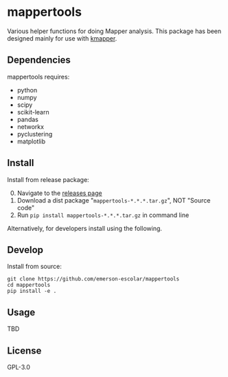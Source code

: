 # mappertools

Various helper functions for doing Mapper analysis.
This package has been designed mainly for use with [kmapper](https://kepler-mapper.scikit-tda.org/).

## Dependencies
mappertools requires:

  - python
  - numpy
  - scipy
  - scikit-learn
  - pandas
  - networkx
  - pyclustering
  - matplotlib

## Install
Install from release package:

0. Navigate to the [releases page](https://github.com/emerson-escolar/mappertools/releases)
1. Download a dist package "`mappertools-*.*.*.tar.gz`", NOT "Source code"
2. Run `pip install mappertools-*.*.*.tar.gz` in command line

Alternatively, for developers install using the following.

## Develop
Install from source:

```
git clone https://github.com/emerson-escolar/mappertools
cd mappertools
pip install -e .
```

## Usage

TBD


## License

GPL-3.0
